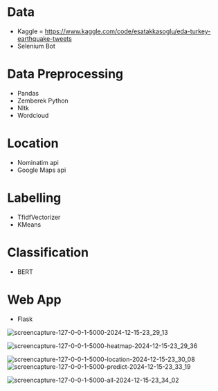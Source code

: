 # Data
- Kaggle = https://www.kaggle.com/code/esatakkasoglu/eda-turkey-earthquake-tweets
- Selenium Bot 
# Data Preprocessing
- Pandas
- Zemberek Python
- Nltk
- Wordcloud
# Location
- Nominatim api
- Google Maps api
# Labelling
- TfidfVectorizer
- KMeans
# Classification
- BERT
# Web App
- Flask

![screencapture-127-0-0-1-5000-2024-12-15-23_29_13](https://github.com/user-attachments/assets/89f8663f-7eb2-4f57-b159-2b2580fffacb)

![screencapture-127-0-0-1-5000-heatmap-2024-12-15-23_29_36](https://github.com/user-attachments/assets/f2e3d1ef-a196-4d50-919f-e639e1fc8460)

![screencapture-127-0-0-1-5000-location-2024-12-15-23_30_08](https://github.com/user-attachments/assets/514b5468-74e1-40b0-87e9-48283ba619b3)
![screencapture-127-0-0-1-5000-predict-2024-12-15-23_33_19](https://github.com/user-attachments/assets/83da52e3-8b65-4822-9bba-83b19940b78d)

![screencapture-127-0-0-1-5000-all-2024-12-15-23_34_02](https://github.com/user-attachments/assets/d2c0fdaa-aac7-4315-82b2-c37c81b52fd4)
